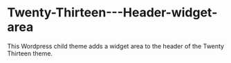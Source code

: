 Twenty-Thirteen---Header-widget-area
====================================

This Wordpress child theme adds a widget area to the header of the Twenty Thirteen theme.
